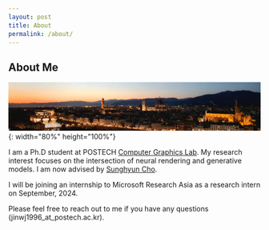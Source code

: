```yaml
---
layout: post
title: About
permalink: /about/
---
```

## About Me
![Teaser image 1](./assets/bg3.jpg){: width="80%" height="100%"} <br/>

I am a Ph.D student at POSTECH [Computer Graphics Lab](http://cg.postech.ac.kr/).
My research interest focuses on the intersection of neural rendering and generative models.
I am now advised by [Sunghyun Cho](https://www.scho.pe.kr/). <br/>

I will be joining an internship to Microsoft Research Asia as a research intern on September, 2024. <br/>

Please feel free to reach out to me if you have any questions (jinwj1996_at_postech.ac.kr).
